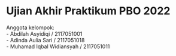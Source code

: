 # Ujian Akhir Praktikum PBO 2022
Anggota kelompok:
<br> - Abdilah Asyidiqi / 2117051001
<br> - Adinda Aulia Sari / 2117051018
<br> - Muhamad Iqbal Widiansyah / 2117051011

